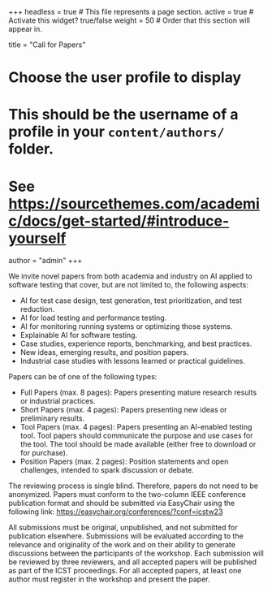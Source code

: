 +++
headless = true  # This file represents a page section.
active = true  # Activate this widget? true/false
weight = 50  # Order that this section will appear in.

title = "Call for Papers"

# Choose the user profile to display
# This should be the username of a profile in your `content/authors/` folder.
# See https://sourcethemes.com/academic/docs/get-started/#introduce-yourself
author = "admin"
+++

We invite novel papers from both academia and industry on AI applied to software testing that cover, but are not limited to, the following aspects:

- AI for test case design, test generation, test prioritization, and test reduction.
- AI for load testing and performance testing.
- AI for monitoring running systems or optimizing those systems.
- Explainable AI for software testing.
- Case studies, experience reports, benchmarking, and best practices.
- New ideas, emerging results, and position papers.
- Industrial case studies with lessons learned or practical guidelines.

Papers can be of one of the following types:

- Full Papers (max. 8 pages): Papers presenting mature research results or industrial practices.
- Short Papers (max. 4 pages): Papers presenting new ideas or preliminary results.
- Tool Papers (max. 4 pages): Papers presenting an AI-enabled testing tool. Tool papers should communicate the purpose and use cases for the tool. The tool should be made available (either free to download or for purchase).
- Position Papers (max. 2 pages): Position statements and open challenges, intended to spark discussion or debate.

The reviewing process is single blind. Therefore, papers do not need to be anonymized. Papers must conform to the two-column IEEE conference publication format and should be submitted via EasyChair using the following link: https://easychair.org/conferences/?conf=icstw23

All submissions must be original, unpublished, and not submitted for publication elsewhere. Submissions will be evaluated according to the relevance and originality of the work and on their ability to generate discussions between the participants of the workshop. Each submission will be reviewed by three reviewers, and all accepted papers will be published as part of the ICST proceedings. For all accepted papers, at least one author must register in the workshop and present the paper. 



